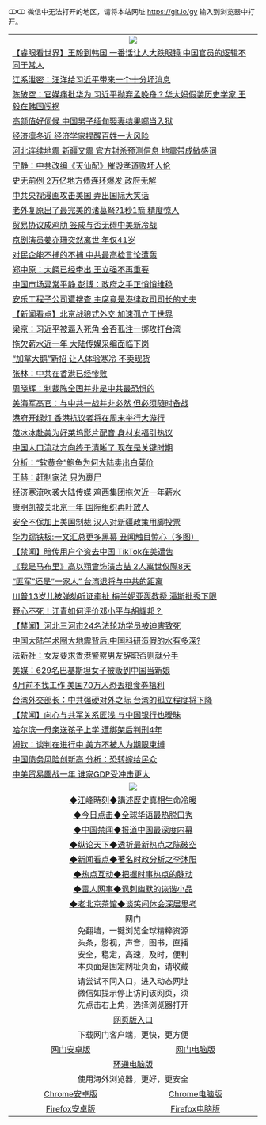 ↀↀ 微信中无法打开的地区，请将本站网址 https://git.io/gy 输入到浏览器中打开。 

 <table>

  <tr>
    <td colspan="2" align=center><img src="https://cdn.jsdelivr.net/gh/gyoupiodf/im1/20190822-2.jpg"></td>
 </tr>
<tr><td colspan="2" align="left"><a href="https://xball.casa/oo.aspx?name=c1103502&key=eqxowaguscvmxdgc&from=gy">【睿眼看世界】王毅到韩国 一番话让人大跌眼镜 中国官员的逻辑不同于常人</a></td></tr>
<tr><td colspan="2" align="left"><a href="https://xball.casa/oo.aspx?name=c1103598&key=eqxowaguscvmxdgc&from=gy">江系泄密：汪洋给习近平带来一个十分坏消息</a></td></tr>
<tr><td colspan="2" align="left"><a href="https://xball.casa/oo.aspx?name=c1103552&key=eqxowaguscvmxdgc&from=gy">陈破空：官媒痛批华为 习近平抛弃孟晚舟？华大妈假装历史学家 王毅在韩国闯祸</a></td></tr>
<tr><td colspan="2" align="left"><a href="https://xball.casa/oo.aspx?name=c1103584&key=eqxowaguscvmxdgc&from=gy">高颜值好伺候 中国男子缅甸娶妻结果啷当入狱</a></td></tr>
<tr><td colspan="2" align="left"><a href="https://xball.casa/oo.aspx?name=c1103597&key=eqxowaguscvmxdgc&from=gy">经济凛冬近 经济学家提醒百姓一大风险</a></td></tr>
<tr><td colspan="2" align="left"><a href="https://xball.casa/oo.aspx?name=c1103583&key=eqxowaguscvmxdgc&from=gy">河北连续地震 新疆又震 官方封杀预测信息 地震带成敏感词</a></td></tr>
<tr><td colspan="2" align="left"><a href="https://xball.casa/oo.aspx?name=c1103495&key=eqxowaguscvmxdgc&from=gy">宁静：中共改编《天仙配》摧毁孝道败坏人伦</a></td></tr>
<tr><td colspan="2" align="left"><a href="https://xball.casa/oo.aspx?name=c1103590&key=eqxowaguscvmxdgc&from=gy">史无前例 2万亿地方债连环爆发 政府无解</a></td></tr>
<tr><td colspan="2" align="left"><a href="https://xball.casa/oo.aspx?name=c1103534&key=eqxowaguscvmxdgc&from=gy">中共央视漫画攻击美国 弄出国际大笑话</a></td></tr>
<tr><td colspan="2" align="left"><a href="https://xball.casa/oo.aspx?name=c1103582&key=eqxowaguscvmxdgc&from=gy">老外复原出了最完美的诸葛弩?1秒1箭 精度惊人</a></td></tr>
<tr><td colspan="2" align="left"><a href="https://xball.casa/oo.aspx?name=c1103568&key=eqxowaguscvmxdgc&from=gy">贸易协议成鸡肋 签成与否无碍中美新冷战</a></td></tr>
<tr><td colspan="2" align="left"><a href="https://xball.casa/oo.aspx?name=c1103535&key=eqxowaguscvmxdgc&from=gy">京剧演员姜亦珊突然离世 年仅41岁</a></td></tr>
<tr><td colspan="2" align="left"><a href="https://xball.casa/oo.aspx?name=c1103546&key=eqxowaguscvmxdgc&from=gy">对民企能不捕的不捕 中共最高检言论遭轰</a></td></tr>
<tr><td colspan="2" align="left"><a href="https://xball.casa/oo.aspx?name=c1103553&key=eqxowaguscvmxdgc&from=gy">郑中原：大鳄已经牵出 王立强不再重要</a></td></tr>
<tr><td colspan="2" align="left"><a href="https://xball.casa/oo.aspx?name=c1103506&key=eqxowaguscvmxdgc&from=gy">中国市场异常平静 彭博：政府之手正悄悄维稳</a></td></tr>
<tr><td colspan="2" align="left"><a href="https://xball.casa/oo.aspx?name=c1103509&key=eqxowaguscvmxdgc&from=gy">安乐工程子公司遭搜查 主席竟是港律政司司长的丈夫</a></td></tr>
<tr><td colspan="2" align="left"><a href="https://xball.casa/oo.aspx?name=c1103545&key=eqxowaguscvmxdgc&from=gy">【新闻看点】北京战狼式外交 加速孤立于世界</a></td></tr>
<tr><td colspan="2" align="left"><a href="https://xball.casa/oo.aspx?name=c1103537&key=eqxowaguscvmxdgc&from=gy">梁京：习近平被逼入死角 会否孤注一掷攻打台湾</a></td></tr>
<tr><td colspan="2" align="left"><a href="https://xball.casa/oo.aspx?name=c1103580&key=eqxowaguscvmxdgc&from=gy">拖欠薪水近一年 大陆传媒采编面临下岗</a></td></tr>
<tr><td colspan="2" align="left"><a href="https://xball.casa/oo.aspx?name=c1103587&key=eqxowaguscvmxdgc&from=gy">“加拿大鹅”新招 让人体验寒冷 不卖现货</a></td></tr>
<tr><td colspan="2" align="left"><a href="https://xball.casa/oo.aspx?name=c1103494&key=eqxowaguscvmxdgc&from=gy">张林：中共在香港已经惨败</a></td></tr>
<tr><td colspan="2" align="left"><a href="https://xball.casa/oo.aspx?name=c1103567&key=eqxowaguscvmxdgc&from=gy">周晓辉：制裁陈全国并非是中共最恐惧的</a></td></tr>
<tr><td colspan="2" align="left"><a href="https://xball.casa/oo.aspx?name=c1103594&key=eqxowaguscvmxdgc&from=gy">美海军高官：与中共一战并非必然 但必须随时备战</a></td></tr>
<tr><td colspan="2" align="left"><a href="https://xball.casa/oo.aspx?name=c1103562&key=eqxowaguscvmxdgc&from=gy">港府开绿灯 香港抗议者将在周末举行大游行</a></td></tr>
<tr><td colspan="2" align="left"><a href="https://xball.casa/oo.aspx?name=c1103596&key=eqxowaguscvmxdgc&from=gy">范冰冰赴美为好莱坞影片配音 身材发福引热议</a></td></tr>
<tr><td colspan="2" align="left"><a href="https://xball.casa/oo.aspx?name=c1103571&key=eqxowaguscvmxdgc&from=gy">中国人口流动方向终于清晰了 现在是关键时期</a></td></tr>
<tr><td colspan="2" align="left"><a href="https://xball.casa/oo.aspx?name=c1103593&key=eqxowaguscvmxdgc&from=gy">分析：“软黄金”鲍鱼为何大陆卖出白菜价</a></td></tr>
<tr><td colspan="2" align="left"><a href="https://xball.casa/oo.aspx?name=c1103536&key=eqxowaguscvmxdgc&from=gy">王赫：赶制家法 只为裹尸</a></td></tr>
<tr><td colspan="2" align="left"><a href="https://xball.casa/oo.aspx?name=c1103599&key=eqxowaguscvmxdgc&from=gy">经济寒流吹袭大陆传媒 鸡西集团拖欠近一年薪水</a></td></tr>
<tr><td colspan="2" align="left"><a href="https://xball.casa/oo.aspx?name=c1103585&key=eqxowaguscvmxdgc&from=gy">康明凯被关北京一年 国际组织再吁放人</a></td></tr>
<tr><td colspan="2" align="left"><a href="https://xball.casa/oo.aspx?name=c1103574&key=eqxowaguscvmxdgc&from=gy">安全不保加上美国制裁 汉人对新疆政策用脚投票</a></td></tr>
<tr><td colspan="2" align="left"><a href="https://xball.casa/oo.aspx?name=c1103548&key=eqxowaguscvmxdgc&from=gy">华为踢铁板:一文汇总更多黑幕 丑闻触目惊心（多图）</a></td></tr>
<tr><td colspan="2" align="left"><a href="https://xball.casa/oo.aspx?name=c1103569&key=eqxowaguscvmxdgc&from=gy">【禁闻】暗传用户个资去中国 TikTok在美遭吿</a></td></tr>
<tr><td colspan="2" align="left"><a href="https://xball.casa/oo.aspx?name=c1103592&key=eqxowaguscvmxdgc&from=gy">《我是马布里》高以翔曾饰演吉喆 2人离世仅隔8天</a></td></tr>
<tr><td colspan="2" align="left"><a href="https://xball.casa/oo.aspx?name=c1103575&key=eqxowaguscvmxdgc&from=gy">“匪军”还是“一家人” 台湾退将与中共的距离</a></td></tr>
<tr><td colspan="2" align="left"><a href="https://xball.casa/oo.aspx?name=c1103556&key=eqxowaguscvmxdgc&from=gy">川普13岁儿被弹劾听证牵扯 梅兰妮亚轰教授 潘斯批秀下限</a></td></tr>
<tr><td colspan="2" align="left"><a href="https://xball.casa/oo.aspx?name=c1103604&key=eqxowaguscvmxdgc&from=gy">野心不死！江青如何评价邓小平与胡耀邦？</a></td></tr>
<tr><td colspan="2" align="left"><a href="https://xball.casa/oo.aspx?name=c1103588&key=eqxowaguscvmxdgc&from=gy">【禁闻】河北三河市24名法轮功学员被迫害致死</a></td></tr>
<tr><td colspan="2" align="left"><a href="https://xball.casa/oo.aspx?name=c1103578&key=eqxowaguscvmxdgc&from=gy">中国大陆学术圈大地震背后:中国科研造假的水有多深?</a></td></tr>
<tr><td colspan="2" align="left"><a href="https://xball.casa/oo.aspx?name=c1103542&key=eqxowaguscvmxdgc&from=gy">法新社：女友要求香港警察男友辞职否则就分手</a></td></tr>
<tr><td colspan="2" align="left"><a href="https://xball.casa/oo.aspx?name=c1103512&key=eqxowaguscvmxdgc&from=gy">美媒：629名巴基斯坦女子被贩到中国当新娘</a></td></tr>
<tr><td colspan="2" align="left"><a href="https://xball.casa/oo.aspx?name=c1103558&key=eqxowaguscvmxdgc&from=gy">4月前不找工作 美国70万人恐丢粮食券福利</a></td></tr>
<tr><td colspan="2" align="left"><a href="https://xball.casa/oo.aspx?name=c1103559&key=eqxowaguscvmxdgc&from=gy">台湾外交部长：中共强硬对外之际 台湾的孤立程度将下降</a></td></tr>
<tr><td colspan="2" align="left"><a href="https://xball.casa/oo.aspx?name=c1103547&key=eqxowaguscvmxdgc&from=gy">【禁闻】向心与共军关系匪浅 与中国银行也暧昧</a></td></tr>
<tr><td colspan="2" align="left"><a href="https://xball.casa/oo.aspx?name=c1103516&key=eqxowaguscvmxdgc&from=gy">哈尔滨一母亲送孩子上学 遭绑架后判刑4年</a></td></tr>
<tr><td colspan="2" align="left"><a href="https://xball.casa/oo.aspx?name=c1103595&key=eqxowaguscvmxdgc&from=gy">姆钦：谈判在进行中 美方不被人为期限束缚</a></td></tr>
<tr><td colspan="2" align="left"><a href="https://xball.casa/oo.aspx?name=c1103514&key=eqxowaguscvmxdgc&from=gy">中国债务风险创新高 分析：恐转嫁给民众</a></td></tr>
<tr><td colspan="2" align="left"><a href="https://xball.casa/oo.aspx?name=c1103498&key=eqxowaguscvmxdgc&from=gy">中美贸易鏖战一年 谁家GDP受冲击更大</a></td></tr>

 <tr>
   <td colspan="2" align=center><img src="https://cdn.jsdelivr.net/gh/gyoupiodf/im1/jf-1.jpg"></td>
  </tr>
   <tr>
   <td colspan="2" align=center> 
<a href="https://xball.casa/oo.aspx?name=c922850&key=eqxowaguscvmxdgc&from=gy&tag=9877">◆江峰時刻◆講述歷史真相生命冷暖</a><br/>
    </td>
  </tr>
   <tr>
   <td colspan="2" align=center> 
<a href="https://xball.casa/oo.aspx?name=c816850&key=eqxowaguscvmxdgc&from=gy&tag=9877">◆今日点击◆全球华语最热脱口秀</a><br/>
    </td>
  </tr>
  <tr>
  <td colspan="2" align=center>
<a href="https://xball.casa/oo.aspx?name=c816860&key=eqxowaguscvmxdgc&from=gy&tag=99733110">◆中国禁闻◆报道中国最深度内幕</a><br/>
   </tr>
  <tr>
     <td colspan="2" align=center>
<a href="https://xball.casa/oo.aspx?name=c816855&key=eqxowaguscvmxdgc&from=gy&tag=997110">◆纵论天下◆透析最新热点之陈破空</a><br/>
   </tr>
   <tr>
      <td colspan="2" align=center>
<a href="https://xball.casa/oo.aspx?name=c838308&key=eqxowaguscvmxdgc&from=gy&tag=9973110">◆新闻看点◆著名时政分析之李沐阳</a><br/>
   </tr>
   <tr>
     <td colspan="2" align=center>
<a href="https://xball.casa/oo.aspx?name=c816852&key=eqxowaguscvmxdgc&from=gy&tag=9733110">◆热点互动◆把握时事热点的脉动</a><br/>
   </tr>
   <tr>
      <td colspan="2" align=center>
<a href="https://xball.casa/oo.aspx?name=c816694&key=eqxowaguscvmxdgc&from=gy&tag=93310">◆雷人网事◆讽刺幽默的诙谐小品</a><br/>
   </tr>
   <tr>
    <td colspan="2" align=center>
<a href="https://xball.casa/oo.aspx?name=c816650&key=eqxowaguscvmxdgc&from=gy&tag=9973110">◆老北京茶馆◆谈笑间体会深层思考</a><br/>
   </tr>

  <tr>
    <td colspan="2" align="center">网门<br/>免翻墙，一键浏览全球精粹资源<br/>头条，影视，声音，图书，直播<br/>安全，稳定，高速，及时，便利<br/>本页面是固定网址页面，请收藏</td>
  <tr>
  <tr>
    <td colspan="2" align="center">请尝试不同入口，进入动态网址<br/>微信如提示停止访问该网页，须<br/>先点击右上角，选择浏览器打开</td>
  <tr>
   <tr>
    <td colspan="2" align="center"><a href="https://cdn.statically.io/gh/otiny/up/master/show.htm">网页版入口</a></td>
  </tr>
  <tr>
    <td colspan="2" align="center">下载网门客户端，更快，更方便</td>
  <tr>
  <tr>
    <td align="center"><a href="https://gitlab.com/ogate2/up/raw/master/_/oGatea.apk">网门安卓版</a></td>
    <td align="center"><a href="https://gitlab.com/ogate2/up/raw/master/_/oGate.zip">网门电脑版</a></td>
  </tr>
  <tr>
    <td colspan="2" align="center"><a href="https://gitlab.com/ogate2/up/raw/master/_/oPipe.zip">环通电脑版</a></td>
  </tr>
  <tr>
    <td colspan="2" align="center">使用海外浏览器，更好，更安全</td>
  <tr>
  <tr>
    <td align="center"><a href="https://gitlab.com/ogate2/up/raw/master/_/Chrome.apk">Chrome安卓版</a></td>
    <td align="center"><a href="https://gitlab.com/ogate2/up/raw/master/_/Chrome.zip">Chrome电脑版</a></td>
  </tr>
  <tr>
    <td align="center"><a href="https://gitlab.com/ogate2/up/raw/master/_/Firefox.apk">Firefox安卓版</a></td>
    <td align="center"><a href="https://gitlab.com/ogate2/up/raw/master/_/Firefox.zip">Firefox电脑版</a></td>
  </tr>

</table>

